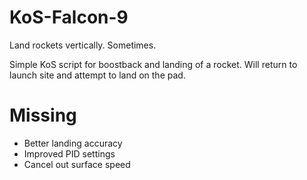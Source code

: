 # KoS-Falcon-9
Land rockets vertically. Sometimes.

Simple KoS script for boostback and landing of a rocket. Will return to launch site and attempt to land on the pad.

# Missing
- Better landing accuracy 
- Improved PID settings
- Cancel out surface speed
